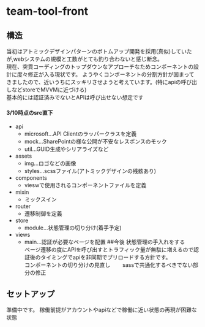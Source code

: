 # team-tool-front
## 構造  
当初はアトミックデザインパターンのボトムアップ開発を採用(真似)していたが,webシステムの規模と工数がとても釣り合わないと感じ断念。  
現在、突貫コーディングのトップダウンなアプローチなためコンポーネントの設計に度々修正が入る現状です。
ようやくコンポーネントの分割方針が固まってきましたので、近いうちにスッキリさせようと考えています。(特にapiの呼び出しなどstoreでMVVMに近づける)  
基本的には認証済みでないとAPIは呼び出せない想定です
#### 3/10時点のsrc直下
- api
  - microsoft...API Clientのラッパークラスを定義
  - mock...SharePointの様な公開が不安なレスポンスのモック
  - util...GUID生成やシリアライズなど
- assets 
  - img...ロゴなどの画像
  - styles...scssファイル(アトミックデザインの残骸あり)
- components
  - vieswで使用されるコンポーネントファイルを定義
- mixin
  - ミックスイン
- router
  - 遷移制御を定義
- store
  - module...状態管理の切り分け(着手予定)
- views
  - main...認証が必要なページを配置
##今後
状態管理の手入れをする  
ページ遷移の度にAPIを呼び出すとトラフィック量が無駄に増えるので認証後のタイミングでapiを非同期でプリロードする方針です。  
コンポーネントの切り分けの見直し　　
sassで共通化するべきでない部分の修正
## セットアップ
準備中です。
稼働前提がアカウントやapiなどで稼働に近い状態の再現が困難な状態
